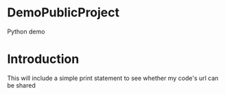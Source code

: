# DemoPublicProject
Python demo 

# Introduction
This will include a simple print statement to see whether my code's url can be shared 


